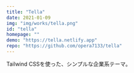 ```yaml
---
title: "Tella"
date: 2021-01-09 
img: "img/works/tella.png"
id: "tella"
homepage: ""
demo: "https://tella.netlify.app"
repo: "https://github.com/opera7133/tella"
---
```

Tailwind CSSを使った、シンプルな企業系テーマ。